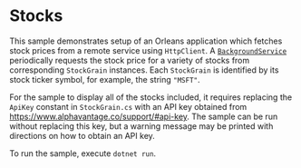 # Stocks

This sample demonstrates setup of an Orleans application which fetches stock prices from a remote service using `HttpClient`.
A [`BackgroundService`](https://docs.microsoft.com/aspnet/core/fundamentals/host/hosted-services#backgroundservice-base-class) periodically requests the stock price for a variety of stocks from corresponding `StockGrain` instances.
Each `StockGrain` is identified by its stock ticker symbol, for example, the string `"MSFT"`.

For the sample to display all of the stocks included, it requires replacing the `ApiKey` constant in `StockGrain.cs` with an API key obtained from https://www.alphavantage.co/support/#api-key.
The sample can be run without replacing this key, but a warning message may be printed with directions on how to obtain an API key.

To run the sample, execute `dotnet run`.

